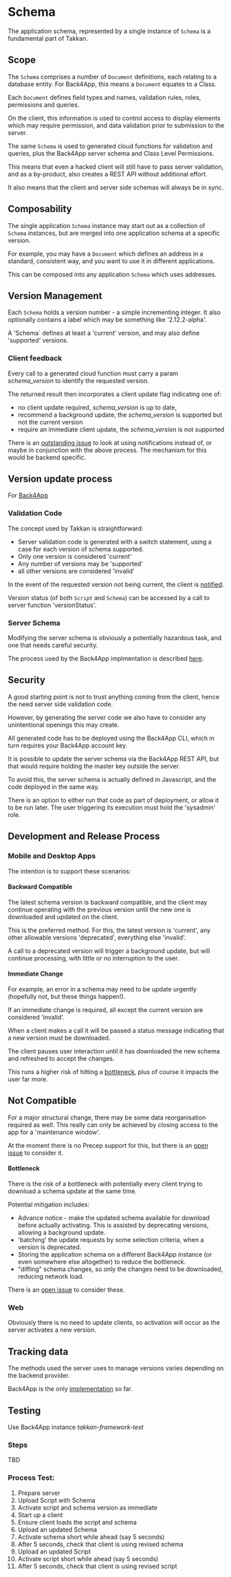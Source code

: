 # Schema

The application schema, represented by a single instance of `Schema` is a fundamental part of Takkan. 

## Scope

The `Schema` comprises a number of `Document` definitions, each relating to a database entity.  For Back4App, this means a `Document` equates to a Class.

Each `Document` defines field types and names, validation rules, roles, permissions and queries.

On the client, this information is used to control access to display elements which may require permission, and data validation prior to submission to the server.

The same `Schema` is used to generated cloud functions for validation and queries, plus the Back4App server schema and Class Level Permissions.  

This means that even a hacked client will still have to pass server validation, and as a by-product, also creates a REST API without additional effort.

It also means that the client and server side schemas will always be in sync. 

## Composability

The single application `Schema` instance may start out as a collection of `Schema` instances, but are merged into one application schema at a specific version. 

For example, you may have a `Document` which defines an address in a standard, consistent way, and you want to use it in different applications.  

This can be composed into any application `Schema` which uses addresses.
 

## Version Management

Each `Schema` holds a version number - a simple incrementing integer.  It also optionally contains a label which may be something like '2.12.2-alpha'.

A 'Schema` defines at least a 'current' version, and may also define 'supported' versions.  

### Client feedback

Every call to a generated cloud function must carry a param *schema_version* to identify the requested version.

The returned result then incorporates a client update flag indicating one of:

- no client update required, *schema_version* is up to date,
- recommend a background update, the *schema_version* is supported but not the current version
- require an immediate client update, the *schema_version* is not supported


There is an [outstanding issue](https://gitlab.com/takkan/takkan_back4app_generator/-/issues/6) to look at using notifications instead of, or maybe in conjunction with the above process. The mechanism for this would be backend specific.

## Version update process

For [Back4App](back4app-implementation.md#version_deploy_and_update)


### Validation Code

The concept used by Takkan is straightforward:

- Server validation code is generated with a switch statement, using a case for each version of schema supported.
- Only one version is considered 'current'
- Any number of versions may be 'supported'
- all other versions are considered 'invalid'

In the event of the requested version not being current, the client is [notified](#client-feedback). 

Version status (of both `Script` and `Schema`) can be accessed by a call to server function 'versionStatus'.


### Server Schema

Modifying the server schema is obviously a potentially hazardous task, and one that needs careful security.

The process used by the Back4App implmentation is described [here](./back4app-implementation.md#process). 

## Security

A good starting point is not to trust anything coming from the client, hence the need server side validation code.

However, by generating the server code we also have to consider any unintentional openings this may create.

All generated code has to be deployed using the Back4App CLI, which in turn requires your Back4App account key.

It is possible to update the server schema via the Back4App REST API, but that would require holding the master key outside the server.

To avoid this, the server schema is actually defined in Javascript, and the code deployed in the same way.  

There is an option to either run that code as part of deployment, or allow it to be run later.  The user triggering its execution must hold the 'sysadmin' role. 

## Development and Release Process

### Mobile and Desktop Apps

The intention is to support these scenarios:

#### Backward Compatible 

The latest schema version is backward compatible, and the client may continue operating with the previous version until the new one is downloaded and updated on the client. 

This is the preferred method. For this, the latest version is 'current', any other allowable versions 'deprecated', everything else 'invalid'.  

A call to a deprecated version will trigger a background update, but will continue processing, with little or no interruption to the user.


#### Immediate Change

For example, an error in a schema may need to be update urgently (hopefully not, but these things happen!).

If an immediate change is required, all except the current version are considered 'invalid'.

When a client makes a call it will be passed a status message indicating that a new version must be downloaded.

The client pauses user interaction until it has downloaded the new schema and refreshed to accept the changes. 

This runs a higher risk of hitting a [bottleneck](#bottleneck), plus of course it impacts the user far more.

## Not Compatible 

For a major structural change, there may be some data reorganisation required as well.  This really can only be achieved by closing access to the app for a 'maintenance window'.

At the moment there is no Precep support for this, but there is an [open issue](https://gitlab.com/takkan/takkan_design/-/issues/6) to consider it.  

#### Bottleneck
There is the risk of a bottleneck with potentially every client trying to download a schema update at the same time.

Potential mitigation includes:

- Advance notice - make the updated schema available for download before actually activating.  This is assisted by deprecating versions, allowing a background update.
- 'batching' the update requests by some selection criteria, when a version is deprecated.
- Storing the application schema on a different Back4App instance (or even somewhere else altogether) to reduce the bottleneck.
- "diffing" schema changes, so only the changes need to be downloaded, reducing network load.

There is an [open issue](https://gitlab.com/takkan/takkan_design/-/issues/7) to consider these.

### Web

Obviously there is no need to update clients, so activation will occur as the server activates a new version.

## Tracking data

The methods used the server uses to manage versions varies depending on the backend provider.

Back4App is the only [implementation](back4app-implementation.md#server-side-framework-classes) so far.

                                                                                             
## Testing

Use Back4App instance *takkan-framework-test*

### Steps

TBD

### Process Test:

1. Prepare server 
1. Upload Script with Schema
1. Activate script and schema version as immediate
1. Start up a client
1. Ensure client loads the script and schema
1. Upload an updated Schema
1. Activate schema short while ahead (say 5 seconds)
1. After 5 seconds, check that client is using revised schema
1. Upload an updated Script
1. Activate script short while ahead (say 5 seconds)
1. After 5 seconds, check that client is using revised script


